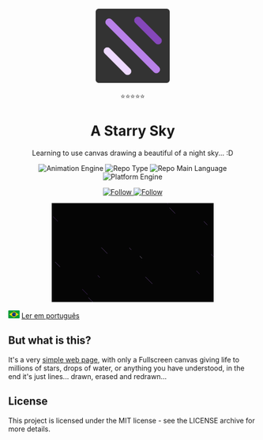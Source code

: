 <p align="center">
  <img src="./src/assets/images/starry.png" width="150" alt="Project Logo">
  <p align="center">⭐⭐⭐⭐⭐</p> 
  <h1 align="center">A Starry Sky</h1>
  <p align="center">Learning to use canvas drawing a beautiful of a night sky... :D</p>
  <p align="center">
    <img src="https://img.shields.io/badge/engine-canvas-informational" alt="Animation Engine" />
    <img src="https://img.shields.io/badge/type-experimental-orange" alt="Repo Type" />
    <img src="https://img.shields.io/badge/language-javascript-yellow" alt="Repo Main Language" />
    <img src="https://img.shields.io/badge/platform-web-success" alt="Platform Engine" />
  </p>
  <p align="center">
    <a href="https://twitter.com/lakscastro" target="_blank">
      <img src="https://img.shields.io/twitter/url?label=Follow%20%40LaksCastro&logo=twitter&url=https%3A%2F%2Fwww.twitter.com%2Flakscastro%2F" alt="Follow" />
    </a>
    <a href="https://www.linkedin.com/in/laks-castro-9ab09a18b/" target="_blank">
      <img src="https://img.shields.io/twitter/url?label=Connect%20%40LaksCastro&logo=linkedin&url=https%3A%2F%2Fwww.twitter.com%2Flakscastro%2F" alt="Follow" />
    </a>
  </p>
</p>
<p align="center">
  <img src="/src/assets/images/starry-gif.gif" alt="Demo Image" height="200" />
</p>

<p>
  <img src="./src/assets/images/pt-br.png" alt="Portuguese" height="16" />
  <a href="https://github.com/LaksCastro/starry-sky/blob/master/README-ptbr.md">Ler em português</a>
</p>

## But what is this?
It's a very [simple web page](https://lakscastro.github.io/starry-sky), with only a Fullscreen canvas giving life to millions of stars, drops of water, or anything you have understood, in the end it's just lines... drawn, erased and redrawn...

## License
This project is licensed under the MIT license - see the LICENSE archive for more details.
